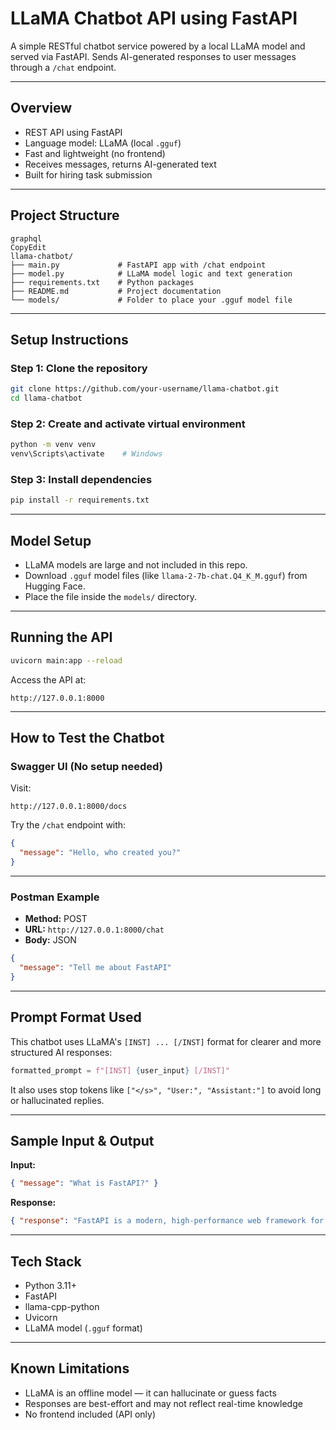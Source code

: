 # LLaMA Chatbot API using FastAPI

A simple RESTful chatbot service powered by a local LLaMA model and served via FastAPI. Sends AI-generated responses to user messages through a `/chat` endpoint.

---

## Overview

- REST API using FastAPI
- Language model: LLaMA (local `.gguf`)
- Fast and lightweight (no frontend)
- Receives messages, returns AI-generated text
- Built for hiring task submission

---

## Project Structure

```
graphql
CopyEdit
llama-chatbot/
├── main.py             # FastAPI app with /chat endpoint
├── model.py            # LLaMA model logic and text generation
├── requirements.txt    # Python packages
├── README.md           # Project documentation
└── models/             # Folder to place your .gguf model file
```

---

## Setup Instructions

### Step 1: Clone the repository

```bash
git clone https://github.com/your-username/llama-chatbot.git
cd llama-chatbot
```

### Step 2: Create and activate virtual environment

```bash
python -m venv venv
venv\Scripts\activate    # Windows
```

### Step 3: Install dependencies

```bash
pip install -r requirements.txt
```

---

## Model Setup

- LLaMA models are large and not included in this repo.
- Download `.gguf` model files (like `llama-2-7b-chat.Q4_K_M.gguf`) from Hugging Face.
- Place the file inside the `models/` directory.

---

## Running the API

```bash
uvicorn main:app --reload
```

Access the API at:

```
http://127.0.0.1:8000
```

---

## How to Test the Chatbot

### Swagger UI (No setup needed)

Visit:

```
http://127.0.0.1:8000/docs
```

Try the `/chat` endpoint with:

```json
{
  "message": "Hello, who created you?"
}
```

---

### Postman Example

- **Method:** POST
- **URL:** `http://127.0.0.1:8000/chat`
- **Body:** JSON

```json
{
  "message": "Tell me about FastAPI"
}
```

---

## Prompt Format Used

This chatbot uses LLaMA's `[INST] ... [/INST]` format for clearer and more structured AI responses:

```python
formatted_prompt = f"[INST] {user_input} [/INST]"
```

It also uses stop tokens like `["</s>", "User:", "Assistant:"]` to avoid long or hallucinated replies.

---

## Sample Input & Output

**Input:**

```json
{ "message": "What is FastAPI?" }
```

**Response:**

```json
{ "response": "FastAPI is a modern, high-performance web framework for building APIs with Python." }
```

---

## Tech Stack

- Python 3.11+
- FastAPI
- llama-cpp-python
- Uvicorn
- LLaMA model (`.gguf` format)

---

## Known Limitations

- LLaMA is an offline model — it can hallucinate or guess facts
- Responses are best-effort and may not reflect real-time knowledge
- No frontend included (API only)

